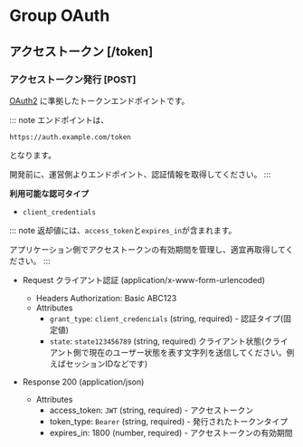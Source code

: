 # Group OAuth

## アクセストークン [/token]

### アクセストークン発行 [POST]
[OAuth2](https://tools.ietf.org/html/rfc6749) に準拠したトークンエンドポイントです。

::: note
エンドポイントは、

`https://auth.example.com/token`

となります。

開発前に、運営側よりエンドポイント、認証情報を取得してください。
:::

**利用可能な認可タイプ**

+ `client_credentials`

::: note
返却値には、`access_token`と`expires_in`が含まれます。

アプリケーション側でアクセストークンの有効期間を管理し、適宜再取得してください。
:::

+ Request クライアント認証 (application/x-www-form-urlencoded)
    +  Headers
        Authorization: Basic ABC123
    + Attributes
        + `grant_type`: `client_credencials` (string, required) - 認証タイプ(固定値)
        + `state`: `state123456789` (string, required)
            クライアント状態(クライアント側で現在のユーザー状態を表す文字列を送信してください。例えばセッションIDなどです)

+ Response 200 (application/json)
    + Attributes
        + access_token: `JWT` (string, required) - アクセストークン
        + token_type: `Bearer` (string, required) - 発行されたトークンタイプ
        + expires_in: 1800 (number, required) - アクセストークンの有効期間

<!-- include(../response/400.md) -->
